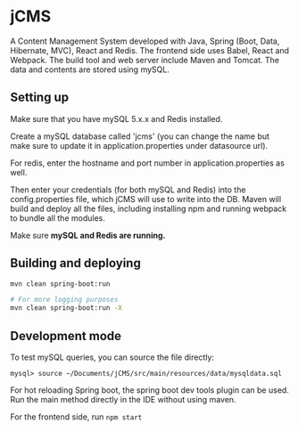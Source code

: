 # jCMS

A Content Management System developed with Java, Spring (Boot, Data, Hibernate, MVC), React and Redis.
The frontend side uses Babel, React and Webpack.
The build tool and web server include Maven and Tomcat. The data and contents are stored using mySQL.

## Setting up
Make sure that you have mySQL 5.x.x and Redis installed.

Create a mySQL database called 'jcms' (you can change the name but make sure to update it in
application.properties under datasource url).

For redis, enter the hostname and port number in application.properties as well.

Then enter your credentials (for both mySQL and Redis) into the config.properties 
file, which jCMS will use to write into the DB. Maven will build and deploy all 
the files, including installing npm and running webpack to bundle all the modules.

Make sure **mySQL and Redis are running.**

## Building and deploying
```bash
mvn clean spring-boot:run

# For more logging purposes
mvn clean spring-boot:run -X
```

## Development mode
To test mySQL queries, you can source the file directly:
```
mysql> source ~/Documents/jCMS/src/main/resources/data/mysqldata.sql
```

For hot reloading Spring boot, the spring boot dev tools plugin can be used.
Run the main method directly in the IDE without using maven.

For the frontend side, run ```npm start```
